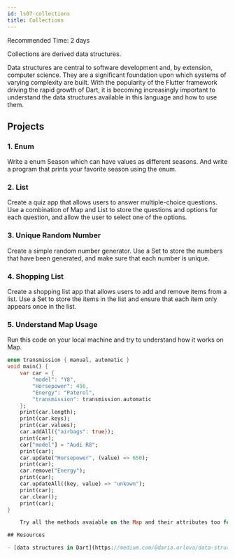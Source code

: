 ```yaml
---
id: ls07-collections
title: Collections
---
```


Recommended Time: 2 days

Collections are derived data structures.

Data structures are central to software development and, by extension, computer science. They are a
significant foundation upon which systems of varying complexity are built. With the popularity of
the Flutter framework driving the rapid growth of Dart, it is becoming increasingly important to
understand the data structures available in this language and how to use them.

## Projects

### 1. Enum
    
Write a enum Season which can have values as different seasons. And write a program that prints your favorite season using the enum.

### 2. List

Create a quiz app that allows users to answer multiple-choice questions. Use a combination of Map and List to store the questions and options for each question, and allow the user to select one of the options.

### 3. Unique Random Number
     
Create a simple random number generator. Use a Set to store the numbers that have been generated, and make sure that each number is unique.

### 4. Shopping List

Create a shopping list app that allows users to add and remove items from a list. Use a Set to store the items in the list and ensure that each item only appears once in the list.

### 5. Understand Map Usage
    
Run this code on your local machine and try to understand how it works on Map.

```dart
enum transmission { manual, automatic }
void main() {
    var car = {
        "model": "Y8",
        "Horsepower": 456,
        "Energy": "Paterol",
        "transmission": transmission.automatic
    };
    print(car.length);
    print(car.keys);
    print(car.values);
    car.addAll({"airbags": true});
    print(car);
    car["model"] = "Audi R8";
    print(car);
    car.update("Horsepower", (value) => 650);
    print(car);
    car.remove("Energy");
    print(car);
    car.updateAll((key, value) => "unkown");
    print(car);
    car.clear();
    print(car);
}

    Try all the methods avaiable on the Map and their attributes too for the practice purpose.

## Resources

- [data structures in Dart](https://medium.com/@daria.orlova/data-structures-with-dart-set-a034bc7b7d4a)